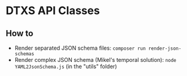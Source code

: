 # DTXS API Classes

## How to

  - Render separated JSON schema files: ```composer run render-json-schemas```
  - Render complex JSON schema (Mikel's temporal solution): ```node YAML2JsonSchema.js``` (in the "utils" folder)
